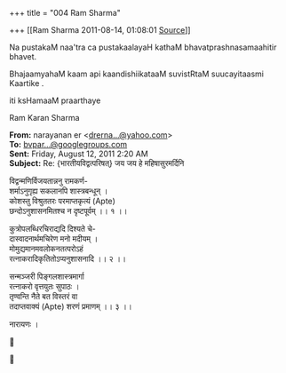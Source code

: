 +++
title = "004 Ram Sharma"

+++
[[Ram Sharma	2011-08-14, 01:08:01 [Source](https://groups.google.com/g/bvparishat/c/lsT6lDShEWY)]]



Na pustakaM naa'tra ca pustakaalayaH kathaM bhavatprashnasamaahitir bhavet.

BhajaamyahaM kaam api kaandishiikataaM suvistRtaM suucayitaasmi Kaartike .

 iti ksHamaaM praarthaye

 Ram Karan Sharma

  

**From:** narayanan er \<[drerna...@yahoo.com]()\>  
**To:** [bvpar...@googlegroups.com]()  
**Sent:** Friday, August 12, 2011 2:20 AM  
**Subject:** Re: {भारतीयविद्वत्परिषत्} जय जय हे महिषासुरमर्दिनि  
  

विद्वन्मणिर्विजयतान्ननु रामकर्ण-  
शर्माऽनुगृह्य सकलानपि शास्त्रबन्धून् ।  
कोशस्तु विश्रुततरः परमाप्तकृत्यं (Apte)  
छन्दोऽनुशासनमितश्च न दृष्टपूर्वम् ।। १ ।।  
  
कुत्रोपलब्धिरचिराद्यदि दिश्यते चे-  
दास्वादनार्थमचिरेण मनो मदीयम् ।  
मोमुद्यमानमवलोकनतत्परोऽहं  
रत्नाकरादिकृतितोऽप्यनुशासनादि ।। २ ।।  
  
सन्मञ्जरी पिङ्गलशास्त्रमार्गा  
रत्नाकरो वृत्तयुतः सुपाठः ।  
तृण्वन्ति नैते बत विस्तरं वा  
तदाप्तवाक्यं (Apte) शरणं प्रमाणम् ।। ३ ।।  
  
नारायणः ।  

  





